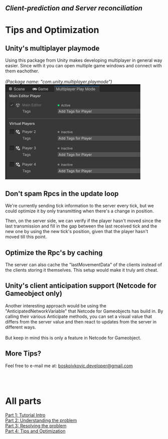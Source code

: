 ## *Client-prediction and Server reconciliation*

# Tips and Optimization

## Unity's multiplayer playmode
Using this package from Unity makes developing multiplayer in general way easier. Since with it you can open multiple game windows and connect with them eachother. <br> <br>
*(Package name: "com.unity.multiplayer.playmode")* <br>
![multiplay](images/multiplay.PNG?raw=true)

## Don't spam Rpcs in the update loop
We're currently sending tick information to the server every tick, but we could optimize it by only transmitting when there's a change in position.

Then, on the server side, we can verify if the player hasn't moved since the last transmission and fill in the gap between the last received tick and the new one by using the new tick's position, given that the player hasn't moved till this point.

## Optimize the Rpc's by caching
The server can also cache the "lastMovementData" of the clients instead of the clients storing it themselves. This setup would make it truly anti cheat.

## Unity's client anticipation support (Netcode for Gameobject **only**)
Another interesting approach would be using the "AnticipatedNetworkVariable" that Netcode for Gameobjects has build in. By calling their various Anticipate methods, you can set a visual value that differs from the server value and then react to updates from the server in different ways. <br> <br> But keep in mind this is only a feature in Netcode for Gameobject.

## More Tips? <br>
Feel free to e-mail me at: boskoivkovic.developer@gmail.com

<br> <br>
# All parts
[Part 1: Tutorial Intro](Part_1.md)  <br>
[Part 2: Understanding the problem](Part_2.md)  <br>
[Part 3: Resolving the problem](Part_3.md)  <br>
[Part 4: Tips and Optimization](Part_4.md)
